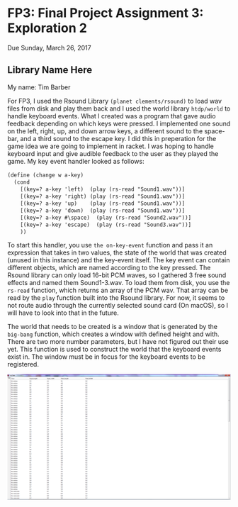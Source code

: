 # FP3: Final Project Assignment 3: Exploration 2
Due Sunday, March 26, 2017

## Library Name Here
My name: Tim Barber

For FP3, I used the Rsound Library `(planet clements/rsound)` to load wav files from disk and play them back and I used the world library `htdp/world` to handle keyboard events. What I created was a program that gave audio feedback depending on which keys were pressed. I implemented one sound on the left, right, up, and down arrow keys, a different sound to the space-bar, and a third sound to the escape key. I did this in preperation for the game idea we are going to implement in racket. I was hoping to handle keyboard input and give audible feedback to the user as they played the game. My key event handler looked as follows:

```
(define (change w a-key)
  (cond
    [(key=? a-key 'left)  (play (rs-read "Sound1.wav"))]
    [(key=? a-key 'right) (play (rs-read "Sound1.wav"))]
    [(key=? a-key 'up)    (play (rs-read "Sound1.wav"))]
    [(key=? a-key 'down)  (play (rs-read "Sound1.wav"))]
    [(key=? a-key #\space)  (play (rs-read "Sound2.wav"))]
    [(key=? a-key 'escape)  (play (rs-read "Sound3.wav"))]
    ))
```
To start this handler, you use `the on-key-event` function and pass it an expression that takes in two values, the state of the world that was created (unused in this instance) and the key-event itself. The key event can contain different objects, which are named according to the key pressed.
The Rsound library can only load 16-bit PCM waves, so I gathered 3 free sound effects and named them Sound1-3.wav. To load them from disk, you use the `rs-read` function, which returns an array of the PCM wav. That array can be read by the `play` function built into the Rsound library. For now, it seems to not route audio through the currently selected sound card (On macOS), so I will have to look into that in the future. 

The world that needs to be created is a window that is generated by the `big-bang` function, which creates a window with defined height and with. There are two more number parameters, but I have not figured out their use yet. This function is used to construct the world that the keyboard events exist in. The window must be in focus for the keyboard events to be registered.


![test image](/testimage.png?raw=true "test image")
